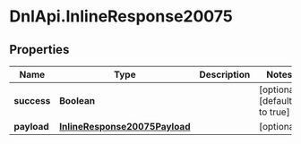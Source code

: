 # DnlApi.InlineResponse20075

## Properties
Name | Type | Description | Notes
------------ | ------------- | ------------- | -------------
**success** | **Boolean** |  | [optional] [default to true]
**payload** | [**InlineResponse20075Payload**](InlineResponse20075Payload.md) |  | [optional] 


